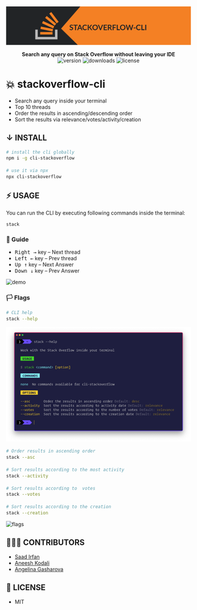 ![stackoverflow-cli](images/cover.png)

<div align="center">
	<b>Search any query on Stack Overflow without leaving your IDE</b>
	<br>
	<img src="https://img.shields.io/npm/v/cli-stackoverflow?color=%23f48024" alt="version">
	<img src="https://img.shields.io/npm/dt/cli-stackoverflow?color=f48024" alt="downloads">
	<img src="https://img.shields.io/npm/l/cli-stackoverflow?color=f48024" alt="license">
</div>

# 💥 stackoverflow-cli

- Search any query inside your terminal
- Top 10 threads
- Order the results in ascending/descending order
- Sort the results via relevance/votes/activity/creation

## ↓ INSTALL

```sh
# install the cli globally
npm i -g cli-stackoverflow

# use it via npx
npx cli-stackoverflow
```

## ⚡️ USAGE

You can run the CLI by executing following commands inside the terminal:

```sh
stack
```

### 📃 Guide

- <kbd>Right →</kbd> key – Next thread
- <kbd>Left ←</kbd> key – Prev thread
- <kbd>Up ↑</kbd> key – Next Answer
- <kbd>Down ↓</kbd> key – Prev Answer

![demo](images/demo.gif)

### 🏳 Flags

```sh
# CLI help
stack --help
```

![help text](images/cli-help.png)

```sh
# Order results in ascending order
stack --asc

# Sort results according to the most activity
stack --activity

# Sort results according to  votes
stack --votes

# Sort results according to the creation
stack --creation
```

![flags](images/flags-demo.gif)

## 👨🏻‍💻 CONTRIBUTORS

- [Saad Irfan](https://github.com/msaaddev)
- [Aneesh Kodali](https://github.com/aneeshkodali)
- [Angelina Gasharova](https://github.com/angelinag)

## 🔑 LICENSE

- MIT
